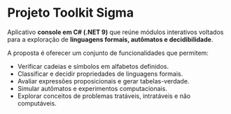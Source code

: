 # Projeto Toolkit Sigma

Aplicativo **console em C# (.NET 9)** que reúne módulos interativos voltados para a exploração de **linguagens formais, autômatos e decidibilidade**.

A proposta é oferecer um conjunto de funcionalidades que permitem:

* Verificar cadeias e símbolos em alfabetos definidos.
* Classificar e decidir propriedades de linguagens formais.
* Avaliar expressões proposicionais e gerar tabelas-verdade.
* Simular autômatos e experimentos computacionais.
* Explorar conceitos de problemas tratáveis, intratáveis e não computáveis.
